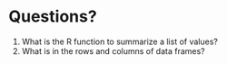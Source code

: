 # Questions?

1. What is the R function to summarize a list of values?
2. What is in the rows and columns of data frames?
